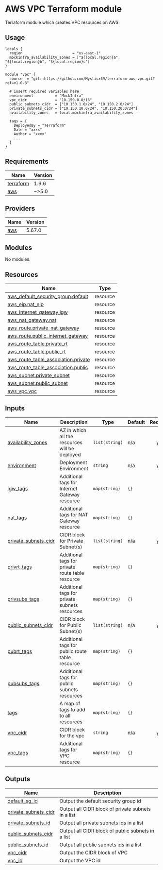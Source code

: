 # AWS VPC Terraform module
Terraform module which creates VPC resources on AWS.

## Usage

```hcl
locals {
  region                       = "us-east-1"
  mockinfra_availability_zones = ["${local.region}a", "${local.region}b", "${local.region}c"]
}

module "vpc" {
  source  = "git::https://github.com/Mysticx69/terraform-aws-vpc.git?ref=v1.0.3"

  # insert required variables here
  environment          = "MockInfra"
  vpc_cidr             = "10.150.0.0/16"
  public_subnets_cidr  = ["10.150.1.0/24", "10.150.2.0/24"]
  private_subnets_cidr = ["10.150.10.0/24", "10.150.20.0/24"]
  availability_zones   = local.mockinfra_availability_zones

  tags = {
    DeployedBy = "Terraform"
    Date = "xxxx"
    Author = "xxxx"
    ...
  }
}
 ```
<!-- BEGIN_TF_DOCS -->
## Requirements

| Name | Version |
|------|---------|
| <a name="requirement_terraform"></a> [terraform](#requirement\_terraform) | 1.9.6 |
| <a name="requirement_aws"></a> [aws](#requirement\_aws) | ~>5.0 |

## Providers

| Name | Version |
|------|---------|
| <a name="provider_aws"></a> [aws](#provider\_aws) | 5.67.0 |

## Modules

No modules.

## Resources

| Name | Type |
|------|------|
| [aws_default_security_group.default](https://registry.terraform.io/providers/hashicorp/aws/latest/docs/resources/default_security_group) | resource |
| [aws_eip.nat_eip](https://registry.terraform.io/providers/hashicorp/aws/latest/docs/resources/eip) | resource |
| [aws_internet_gateway.igw](https://registry.terraform.io/providers/hashicorp/aws/latest/docs/resources/internet_gateway) | resource |
| [aws_nat_gateway.nat](https://registry.terraform.io/providers/hashicorp/aws/latest/docs/resources/nat_gateway) | resource |
| [aws_route.private_nat_gateway](https://registry.terraform.io/providers/hashicorp/aws/latest/docs/resources/route) | resource |
| [aws_route.public_internet_gateway](https://registry.terraform.io/providers/hashicorp/aws/latest/docs/resources/route) | resource |
| [aws_route_table.private_rt](https://registry.terraform.io/providers/hashicorp/aws/latest/docs/resources/route_table) | resource |
| [aws_route_table.public_rt](https://registry.terraform.io/providers/hashicorp/aws/latest/docs/resources/route_table) | resource |
| [aws_route_table_association.private](https://registry.terraform.io/providers/hashicorp/aws/latest/docs/resources/route_table_association) | resource |
| [aws_route_table_association.public](https://registry.terraform.io/providers/hashicorp/aws/latest/docs/resources/route_table_association) | resource |
| [aws_subnet.private_subnet](https://registry.terraform.io/providers/hashicorp/aws/latest/docs/resources/subnet) | resource |
| [aws_subnet.public_subnet](https://registry.terraform.io/providers/hashicorp/aws/latest/docs/resources/subnet) | resource |
| [aws_vpc.vpc](https://registry.terraform.io/providers/hashicorp/aws/latest/docs/resources/vpc) | resource |

## Inputs

| Name | Description | Type | Default | Required |
|------|-------------|------|---------|:--------:|
| <a name="input_availability_zones"></a> [availability\_zones](#input\_availability\_zones) | AZ in which all the resources will be deployed | `list(string)` | n/a | yes |
| <a name="input_environment"></a> [environment](#input\_environment) | Deployment Environment | `string` | n/a | yes |
| <a name="input_igw_tags"></a> [igw\_tags](#input\_igw\_tags) | Additional tags for Internet Gateway resource | `map(string)` | `{}` | no |
| <a name="input_nat_tags"></a> [nat\_tags](#input\_nat\_tags) | Additional tags for NAT Gateway resource | `map(string)` | `{}` | no |
| <a name="input_private_subnets_cidr"></a> [private\_subnets\_cidr](#input\_private\_subnets\_cidr) | CIDR block for Private Subnet(s) | `list(string)` | n/a | yes |
| <a name="input_privrt_tags"></a> [privrt\_tags](#input\_privrt\_tags) | Additional tags for private route table resource | `map(string)` | `{}` | no |
| <a name="input_privsubs_tags"></a> [privsubs\_tags](#input\_privsubs\_tags) | Additional tags for private subnets resources | `map(string)` | `{}` | no |
| <a name="input_public_subnets_cidr"></a> [public\_subnets\_cidr](#input\_public\_subnets\_cidr) | CIDR block for Public Subnet(s) | `list(string)` | n/a | yes |
| <a name="input_pubrt_tags"></a> [pubrt\_tags](#input\_pubrt\_tags) | Additional tags for public route table resource | `map(string)` | `{}` | no |
| <a name="input_pubsubs_tags"></a> [pubsubs\_tags](#input\_pubsubs\_tags) | Additional tags for public subnets resources | `map(string)` | `{}` | no |
| <a name="input_tags"></a> [tags](#input\_tags) | A map of tags to add to all resources | `map(string)` | `{}` | no |
| <a name="input_vpc_cidr"></a> [vpc\_cidr](#input\_vpc\_cidr) | CIDR block for the vpc | `string` | n/a | yes |
| <a name="input_vpc_tags"></a> [vpc\_tags](#input\_vpc\_tags) | Additional tags for VPC resource | `map(string)` | `{}` | no |

## Outputs

| Name | Description |
|------|-------------|
| <a name="output_default_sg_id"></a> [default\_sg\_id](#output\_default\_sg\_id) | Output the default security group id |
| <a name="output_private_subnets_cidr"></a> [private\_subnets\_cidr](#output\_private\_subnets\_cidr) | Output all CIDR block of private subnets in a list |
| <a name="output_private_subnets_id"></a> [private\_subnets\_id](#output\_private\_subnets\_id) | Output all private subnets ids in a list |
| <a name="output_public_subnets_cidr"></a> [public\_subnets\_cidr](#output\_public\_subnets\_cidr) | Output all CIDR block of public subnets in a list |
| <a name="output_public_subnets_id"></a> [public\_subnets\_id](#output\_public\_subnets\_id) | Output all public subnets ids in a list |
| <a name="output_vpc_cidr"></a> [vpc\_cidr](#output\_vpc\_cidr) | Output the CIDR block of VPC |
| <a name="output_vpc_id"></a> [vpc\_id](#output\_vpc\_id) | Output the VPC id |
<!-- END_TF_DOCS -->
